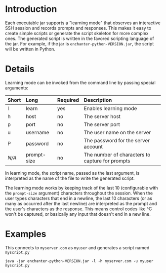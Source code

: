 # Introduction #

Each executable jar supports a "learning mode" that observes an interactive SSH session and records prompts and responses.  This makes it easy to create simple scripts or generate the script skeleton for more complex ones.  The generated script is written in the favored scripting language of the jar.  For example, if the jar is `enchanter-python-VERSION.jar`, the script will be written in Python.

# Details #

Learning mode can be invoked from the command line by passing special arguments:

| **Short** | **Long** | **Required** | **Description** |
|:----------|:---------|:-------------|:----------------|
| l | learn | yes | Enables learning mode |
| h | host | no | The server host |
| p | port | no | The server port |
| u | username | no | The user name on the server |
| P | password | no | The password for the server account |
| _N/A_ | prompt-size | no | The number of characters to capture for prompts |

In learning mode, the script name, passed as the last argument, is interpreted as the name of the file to write the generated script.

The learning mode works by keeping track of the last 10 (configurable with the `prompt-size` argument) characters throughout the session.  When the user types characters that end in a newline, the last 10 characters (or as many as occurred after the last newline) are interpreted as the prompt and the user's characters as the response.  This means control codes like ^C won't be captured, or basically any input that doesn't end in a new line.

# Examples #

This connects to `myserver.com` as `myuser` and generates a script named `myscript.py`
```
java -jar enchanter-python-VERSION.jar -l -h myserver.com -u myuser myscript.py  
```